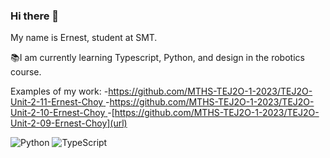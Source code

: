 ### Hi there 👋

My name is Ernest, student at SMT. 

📚I am currently learning Typescript, Python, and design in the robotics course.

Examples of my work:
-[https://github.com/MTHS-TEJ2O-1-2023/TEJ2O-Unit-2-11-Ernest-Choy
](url)
-[https://github.com/MTHS-TEJ2O-1-2023/TEJ2O-Unit-2-10-Ernest-Choy
](url)
-[https://github.com/MTHS-TEJ2O-1-2023/TEJ2O-Unit-2-09-Ernest-Choy](url)

![Python](https://img.shields.io/badge/python-3670A0?style=for-the-badge&logo=python&logoColor=ffdd54)
![TypeScript](https://img.shields.io/badge/typescript-%23007ACC.svg?style=for-the-badge&logo=typescript&logoColor=white)
